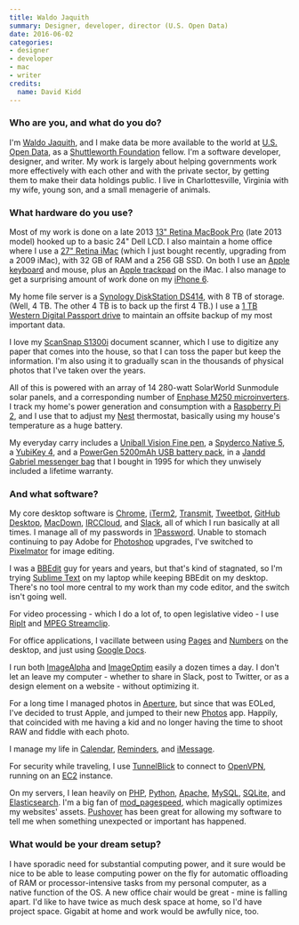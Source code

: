 ```yaml
---
title: Waldo Jaquith
summary: Designer, developer, director (U.S. Open Data)
date: 2016-06-02
categories:
- designer
- developer
- mac
- writer
credits:
  name: David Kidd
---
```


### Who are you, and what do you do?

I'm [Waldo Jaquith](https://waldo.jaquith.org/ "Waldo's website."), and I make data be more available to the world at [U.S. Open Data](https://usopendata.org/ "A group promoting open source U.S. government data sets."), as a [Shuttleworth Foundation](https://www.shuttleworthfoundation.org/ "A foundation helping to fund projects for social change.") fellow. I'm a software developer, designer, and writer. My work is largely about helping governments work more effectively with each other and with the private sector, by getting them to make their data holdings public. I live in Charlottesville, Virginia with my wife, young son, and a small menagerie of animals.

### What hardware do you use?

Most of my work is done on a late 2013 [13" Retina MacBook Pro][macbook-pro] (late 2013 model) hooked up to a basic 24" Dell LCD. I also maintain a home office where I use a [27" Retina iMac][imac] (which I just bought recently, upgrading from a 2009 iMac), with 32 GB of RAM and a 256 GB SSD. On both I use an [Apple keyboard][keyboard] and mouse, plus an [Apple trackpad][magic-trackpad] on the iMac. I also manage to get a surprising amount of work done on my [iPhone 6][iphone-6].

My home file server is a [Synology DiskStation DS414][diskstation-ds414], with 8 TB of storage. (Well, 4 TB. The other 4 TB is to back up the first 4 TB.) I use a [1 TB Western Digital Passport drive][my-passport-ultra] to maintain an offsite backup of my most important data.

I love my [ScanSnap S1300i][scansnap-s1300i] document scanner, which I use to digitize any paper that comes into the house, so that I can toss the paper but keep the information. I'm also using it to gradually scan in the thousands of physical photos that I've taken over the years.

All of this is powered with an array of 14 280-watt SolarWorld Sunmodule solar panels, and a corresponding number of [Enphase M250 microinverters][m250]. I track my home's power generation and consumption with a [Raspberry Pi 2][raspberry-pi-2], and I use that to adjust my [Nest][] thermostat, basically using my house's temperature as a huge battery.

My everyday carry includes a [Uniball Vision Fine pen][vision-fine-0.7], a [Spyderco Native 5][native-5], a [YubiKey 4][yubikey], and a [PowerGen 5200mAh USB battery pack][handigen], in a [Jandd Gabriel messenger bag][gabriel] that I bought in 1995 for which they unwisely included a lifetime warranty.

### And what software?

My core desktop software is [Chrome][], [iTerm2][], [Transmit][], [Tweetbot][], [GitHub Desktop][github-mac], [MacDown][], [IRCCloud][], and [Slack][], all of which I run basically at all times. I manage all of my passwords in [1Password][]. Unable to stomach continuing to pay Adobe for [Photoshop][] upgrades, I've switched to [Pixelmator][] for image editing.

I was a [BBEdit][] guy for years and years, but that's kind of stagnated, so I'm trying [Sublime Text][sublime-text] on my laptop while keeping BBEdit on my desktop. There's no tool more central to my work than my code editor, and the switch isn't going well.

For video processing - which I do a lot of, to open legislative video - I use [RipIt][] and [MPEG Streamclip][mpeg-streamclip].

For office applications, I vacillate between using [Pages][] and [Numbers][] on the desktop, and just using [Google Docs][google-docs].

I run both [ImageAlpha][] and [ImageOptim][] easily a dozen times a day. I don't let an leave my computer - whether to share in Slack, post to Twitter, or as a design element on a website - without optimizing it.

For a long time I managed photos in [Aperture][], but since that was EOLed, I've decided to trust Apple, and jumped to their new [Photos][] app. Happily, that coincided with me having a kid and no longer having the time to shoot RAW and fiddle with each photo.

I manage my life in [Calendar][ical], [Reminders][], and [iMessage][].

For security while traveling, I use [TunnelBlick][] to connect to [OpenVPN][], running on an [EC2][] instance.

On my servers, I lean heavily on [PHP][], [Python][], [Apache][], [MySQL][], [SQLite][], and [Elasticsearch][]. I'm a big fan of [mod_pagespeed][], which magically optimizes my websites' assets. [Pushover][] has been great for allowing my software to tell me when something unexpected or important has happened.

### What would be your dream setup?

I have sporadic need for substantial computing power, and it sure would be nice to be able to lease computing power on the fly for automatic offloading of RAM or processor-intensive tasks from my personal computer, as a native function of the OS. A new office chair would be great - mine is falling apart. I'd like to have twice as much desk space at home, so I'd have project space. Gigabit at home and work would be awfully nice, too.

[1password]: https://1password.com "Password management software for Mac OS X."
[apache]: http://www.apache.org/ "Web server software."
[aperture]: https://en.wikipedia.org/wiki/Aperture_(software) "Photo editing and management software for Mac OS X."
[bbedit]: http://www.barebones.com/products/bbedit/ "A text editor for the Mac."
[chrome]: https://www.google.com/intl/en/chrome/browser/ "A WebKit-based browser, where each tab runs in its own thread."
[diskstation-ds414]: https://www.storagereview.com/synology_diskstation_ds414_review "A 4-bay NAS device."
[ec2]: https://aws.amazon.com/ec2/ "A web service for virtualised processing."
[elasticsearch]: https://www.elastic.co/products/elasticsearch "Distributed search engine software."
[gabriel]: http://www.jandd.com/detail.asp?PRODUCT_ID=FGMB "A messenger bag."
[github-mac]: https://desktop.github.com/ "A client for the versioning control service."
[google-docs]: https://en.wikipedia.org/wiki/Google_Docs "A web-based office suite."
[handigen]: http://www.powergenbatt.com/pgen_product/powergen-5200mah-battery-pack/ "A USB battery pack."
[ical]: https://en.wikipedia.org/wiki/Calendar_(Apple) "The calendar software included with macOS."
[imac]: https://www.apple.com/imac/ "An all-in-one computer."
[imagealpha]: https://pngmini.com/ "PNG optimising software for the Mac."
[imageoptim]: https://imageoptim.com/ "A Mac GUI wrapper for image optimising tools."
[imessage]: https://en.wikipedia.org/wiki/iMessage "A messaging platform."
[iphone-6]: https://en.wikipedia.org/wiki/IPhone_6 "A smartphone."
[irccloud]: https://www.irccloud.com/ "A web-based IRC service."
[iterm2]: https://iterm2.com/ "An alternative terminal application for Mac OS X."
[keyboard]: https://www.apple.com/keyboard/ "The keyboard."
[m250]: https://enphase.com/en-us/products-and-services/microinverters "A microinverter."
[macbook-pro]: https://www.apple.com/macbook-pro/ "A laptop."
[macdown]: https://macdown.uranusjr.com/ "A Markdown text editor for the Mac."
[magic-trackpad]: https://en.wikipedia.org/wiki/Magic_Trackpad "A trackpad for desktop machines."
[mod_pagespeed]: https://developers.google.com/speed/pagespeed/module/ "A web server module for automatically optimising pages."
[mpeg-streamclip]: http://www.squared5.com/ "A video converter and editor."
[my-passport-ultra]: https://www.wdc.com/en/products/products.aspx?id=1000 "A portable external hard drive."
[mysql]: https://www.mysql.com/ "A relational database server."
[native-5]: https://www.spyderco.com/catalog/details.php?product=663 "A pocket knife."
[nest]: https://nest.com/ "A clever thermostat."
[numbers]: https://www.apple.com/numbers/ "A spreadsheet application for the Mac."
[openvpn]: https://openvpn.net/index.php/open-source.html "Open source VPN software."
[pages]: https://www.apple.com/pages/ "A Mac word processor and layout tool from Apple."
[photos]: https://www.apple.com/macos/photos/ "A photo editor for Mac OS X."
[photoshop]: https://www.adobe.com/products/photoshop.html "A bitmap image editor."
[php]: https://php.net/ "An interpreted scripting language."
[pixelmator]: https://www.pixelmator.com/mac/ "An image editor for the Mac."
[pushover]: https://pushover.net/ "A push notification system and application."
[python]: https://www.python.org/ "An interpreted scripting language."
[raspberry-pi-2]: https://en.wikipedia.org/wiki/Raspberry_Pi "A single-board hackable computer."
[reminders]: https://support.apple.com/kb/PH12086?viewlocale=en_US&locale=en_US "A to-do list included with Mac OS X."
[ripit]: http://thelittleappfactory.com/ripit/ "DVD ripping software for the Mac."
[scansnap-s1300i]: https://www.fujitsu.com/global/products/computing/peripheral/scanners/scansnap/s1300i/ "A portable scanner."
[slack]: https://slack.com/ "A collaboration service."
[sqlite]: http://www.sqlite.org/ "A self-contained database engine."
[sublime-text]: http://www.sublimetext.com/ "A coder's text editor."
[transmit]: https://panic.com/transmit/ "An FTP/SFTP client for the Mac."
[tunnelblick]: https://tunnelblick.net/ "A Mac GUI for OpenVPN."
[tweetbot]: https://tapbots.com/tweetbot/mac/ "A Twitter client for the Mac."
[vision-fine-0.7]: https://www.staples.com/uni-ball-Vision-Rollerball-Pens-Fine-Point-Black-Dozen/product_433910 "A pen."
[yubikey]: https://www.yubico.com/products/yubikey-hardware/yubikey/ "A USB-based tool for generating one-time passwords."
